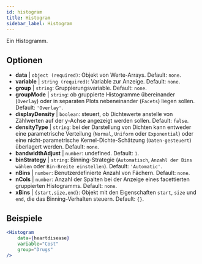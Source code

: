 ```yaml
---
id: histogram
title: Histogram
sidebar_label: Histogram
---
```


Ein Histogramm.

## Optionen

* __data__ | `object (required)`: Objekt von Werte-Arrays. Default: `none`.
* __variable__ | `string (required)`: Variable zur Anzeige. Default: `none`.
* __group__ | `string`: Gruppierungsvariable. Default: `none`.
* __groupMode__ | `string`: ob gruppierte Histogramme übereinander (`Overlay`) oder in separaten Plots nebeneinander (`Facets`) liegen sollen. Default: `'Overlay'`.
* __displayDensity__ | `boolean`: steuert, ob Dichtewerte anstelle von Zählwerten auf der y-Achse angezeigt werden sollen. Default: `false`.
* __densityType__ | `string`: bei der Darstellung von Dichten kann entweder eine parametrische Verteilung (`Normal`, `Uniform` oder `Exponential`) oder eine nicht-parametrische Kernel-Dichte-Schätzung (`Daten-gesteuert`) überlagert werden. Default: `none`.
* __bandwidthAdjust__ | `number`: undefined. Default: `1`.
* __binStrategy__ | `string`: Binning-Strategie (`Automatisch`, `Anzahl der Bins wählen` oder `Bin-Breite einstellen`). Default: `'Automatic'`.
* __nBins__ | `number`: Benutzerdefinierte Anzahl von Fächern. Default: `none`.
* __nCols__ | `number`: Anzahl der Spalten bei der Anzeige eines facettierten gruppierten Histogramms. Default: `none`.
* __xBins__ | `{start,size,end}`: Objekt mit den Eigenschaften `start`, `size` und `end`, die das Binning-Verhalten steuern. Default: `{}`.


## Beispiele

```jsx live
<Histogram 
    data={heartdisease} 
    variable="Cost"
    group="Drugs"
/>
```

